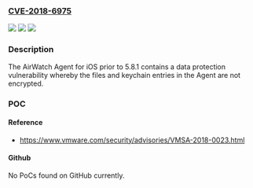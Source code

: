 ### [CVE-2018-6975](https://cve.mitre.org/cgi-bin/cvename.cgi?name=CVE-2018-6975)
![](https://img.shields.io/static/v1?label=Product&message=AirWatch%20Agent%20for%20iOS%20prior%20to%205.8.1&color=blue)
![](https://img.shields.io/static/v1?label=Version&message=prior%20to%205.8.1%20&color=brightgreen)
![](https://img.shields.io/static/v1?label=Vulnerability&message=Data%20protection%20vulnerability&color=brightgreen)

### Description

The AirWatch Agent for iOS prior to 5.8.1 contains a data protection vulnerability whereby the files and keychain entries in the Agent are not encrypted.

### POC

#### Reference
- https://www.vmware.com/security/advisories/VMSA-2018-0023.html

#### Github
No PoCs found on GitHub currently.


